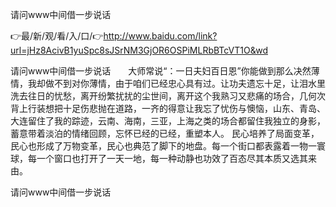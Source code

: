 请问www中间借一步说话

👉最/新/观/看/入/口/👉http://www.baidu.com/link?url=jHz8AcivB1yuSpc8sJSrNM3GjOR6OSPiMLRbBTcVT1O&wd

请问www中间借一步说话　　大师常说“：一日夫妇百日恩”你能做到那么决然薄情，我却做不到对你薄情，由于咱们已经忠心具有过。让功夫遗忘十足，让泪水里洗去往日的忧愁，离开纷繁扰扰的尘世间，离开这个我熟习又悲痛的场合，几何次背上行装想把十足伤悲抛在道路，一齐的得意让我忘了忧伤与懊恼，山东、青岛、大连留住了我的踪迹，云南、海南，三亚，上海之类的场合都留住我独立的身影，蓄意带着淡泊的情绪回顾，忘怀已经的已经，重塑本人。
民心培养了局面变革，民心也形成了万物变革，民心也典范了脚下的地盘。每一个街口都表露着一物一寰球，每一个窗口也打开了一天一地，每一种动静也功效了百态尽其本质又选其来由。


请问www中间借一步说话
